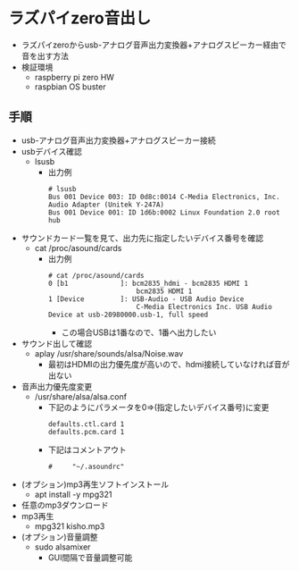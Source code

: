 # ラズパイzero音出し

* ラズパイzeroからusb-アナログ音声出力変換器+アナログスピーカー経由で音を出す方法
* 検証環境
  * raspberry pi zero HW
  * raspbian OS buster

## 手順

* usb-アナログ音声出力変換器+アナログスピーカー接続
* usbデバイス確認
  * lsusb
    * 出力例
      ```
      # lsusb
      Bus 001 Device 003: ID 0d8c:0014 C-Media Electronics, Inc. Audio Adapter (Unitek Y-247A)
      Bus 001 Device 001: ID 1d6b:0002 Linux Foundation 2.0 root hub
      ```
* サウンドカード一覧を見て、出力先に指定したいデバイス番号を確認
  * cat /proc/asound/cards
    * 出力例
      ```
      # cat /proc/asound/cards
      0 [b1             ]: bcm2835_hdmi - bcm2835 HDMI 1
                            bcm2835 HDMI 1
      1 [Device         ]: USB-Audio - USB Audio Device
                            C-Media Electronics Inc. USB Audio Device at usb-20980000.usb-1, full speed
      ```
      * この場合USBは1番なので、1番へ出力したい
* サウンド出して確認
  * aplay /usr/share/sounds/alsa/Noise.wav
    * 最初はHDMIの出力優先度が高いので、hdmi接続していなければ音が出ない
* 音声出力優先度変更
  * /usr/share/alsa/alsa.conf
    * 下記のようにパラメータを0=>(指定したいデバイス番号)に変更
      ```
      defaults.ctl.card 1
      defaults.pcm.card 1
      ```
    * 下記はコメントアウト
      ```
      #     "~/.asoundrc"
      ```
* (オプション)mp3再生ソフトインストール
  * apt install -y mpg321
* 任意のmp3ダウンロード
* mp3再生
  * mpg321 kisho.mp3
* (オプション)音量調整
  * sudo alsamixer
    * GUI間隔で音量調整可能